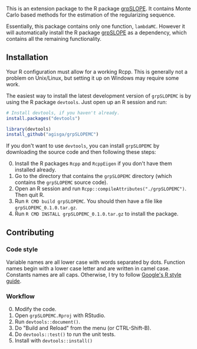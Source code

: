 This is an extension package to the R package [grpSLOPE](https://cran.r-project.org/package=grpSLOPE). It contains Monte Carlo based methods for the estimation of the regularizing sequence.

Essentially, this package contains only one function, `lambdaMC`. However it will automatically install the R package [grpSLOPE](https://cran.r-project.org/package=grpSLOPE) as a dependency, which contains all the remaining functionality.

## Installation

Your R configuration must allow for a working Rcpp. This is generally not a problem on Unix/Linux, but setting it up on Windows may require some work.

The easiest way to install the latest development version of `grpSLOPEMC` is by using the R package `devtools`. Just open up an R session and run:

```R
# Install devtools, if you haven't already.
install.packages("devtools")

library(devtools)
install_github("agisga/grpSLOPEMC")
```

If you don't want to use `devtools`, you can install `grpSLOPEMC` by downloading the source code and then following these steps:

0. Install the R packages `Rcpp` and `RcppEigen` if you don't have them installed already.
1. Go to the directory that contains the `grpSLOPEMC` directory (which contains the `grpSLOPEMC` source code).
2. Open an R session and run `Rcpp::compileAttributes("./grpSLOPEMC")`. Then quit R.
3. Run `R CMD build grpSLOPEMC`. You should then have a file like `grpSLOPEMC_0.1.0.tar.gz`.
4. Run `R CMD INSTALL grpSLOPEMC_0.1.0.tar.gz` to install the package.

## Contributing

### Code style

Variable names are all lower case with words separated by dots.
Function names begin with a lower case letter and are written in camel case.
Constants names are all caps.
Otherwise, I try to follow [Google's R style guide](https://google.github.io/styleguide/Rguide.xml).

### Workflow

0. Modify the code.
1. Open `grpSLOPEMC.Rproj` with RStudio.
2. Run `devtools::document()`.
3. Do "Build and Reload" from the menu (or CTRL-Shift-B).
4. Do `devtools::test()` to run the unit tests.
5. Install with `devtools::install()`
